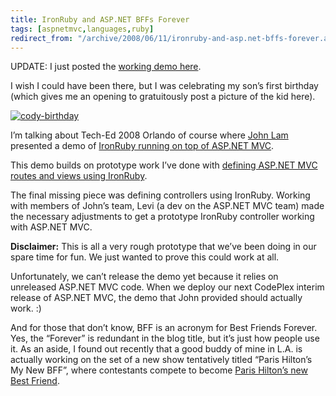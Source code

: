 ```yaml
---
title: IronRuby and ASP.NET BFFs Forever
tags: [aspnetmvc,languages,ruby]
redirect_from: "/archive/2008/06/11/ironruby-and-asp.net-bffs-forever.aspx/"
---
```


UPDATE: I just posted the [working demo
here](https://haacked.com/archive/2008/07/20/ironruby-aspnetmvc-prototype.aspx "IronRuby ASP.NET MVC Prototype").

I wish I could have been there, but I was celebrating my son’s first
birthday (which gives me an opening to gratuitously post a picture of
the kid here).

[![cody-birthday](https://haacked.com/images/haacked_com/WindowsLiveWriter/IronRubyandASP.NETBFFsForever_836B/cody-birthday_thumb.jpg "cody-birthday")](https://haacked.com/images/haacked_com/WindowsLiveWriter/IronRubyandASP.NETBFFsForever_836B/cody-birthday_2.jpg "Cody's birthday")

I’m talking about Tech-Ed 2008 Orlando of course where [John
Lam](http://www.iunknown.com/ "John Lam's IUnknown blog") presented a
demo of [IronRuby running on top of ASP.NET
MVC](http://www.iunknown.com/2008/06/ironruby-and-aspnet-mvc.html "IronRuby and ASP.NET MVC").

This demo builds on prototype work I’ve done with [defining ASP.NET MVC
routes and views using
IronRuby](https://haacked.com/archive/2008/04/22/defining-asp.net-mvc-routes-and-views-in-ironruby.aspx "Defining MVC Routes").

The final missing piece was defining controllers using IronRuby. Working
with members of John’s team, Levi (a dev on the ASP.NET MVC team) made
the necessary adjustments to get a prototype IronRuby controller working
with ASP.NET MVC.

**Disclaimer:** This is all a very rough prototype that we’ve been doing
in our spare time for fun. We just wanted to prove this could work at
all.

Unfortunately, we can’t release the demo yet because it relies on
unreleased ASP.NET MVC code. When we deploy our next CodePlex interim
release of ASP.NET MVC, the demo that John provided should actually
work. :)

And for those that don’t know, BFF is an acronym for Best Friends
Forever. Yes, the “Forever” is redundant in the blog title, but it’s
just how people use it. As an aside, I found out recently that a good
buddy of mine in L.A. is actually working on the set of a new show
tentatively titled “Paris Hilton’s My New BFF”, where contestants
compete to become [Paris Hilton’s new Best
Friend](http://www.reuters.com/article/televisionNews/idUSN1335541620080315 "Who wants to be Paris Hilton's Best Friend?").
